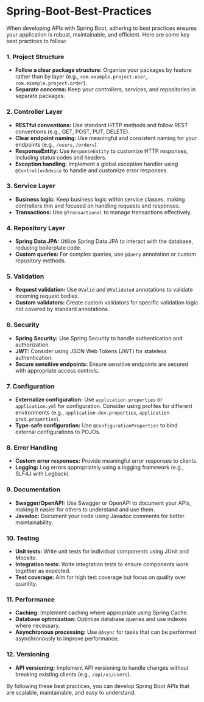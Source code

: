 # Spring-Boot-Best-Practices

When developing APIs with Spring Boot, adhering to best practices ensures your application is robust, maintainable, and efficient. Here are some key best practices to follow:

### 1. **Project Structure**
   - **Follow a clear package structure:** Organize your packages by feature rather than by layer (e.g., `com.example.project.user`, `com.example.project.order`).
   - **Separate concerns:** Keep your controllers, services, and repositories in separate packages.

### 2. **Controller Layer**
   - **RESTful conventions:** Use standard HTTP methods and follow REST conventions (e.g., GET, POST, PUT, DELETE).
   - **Clear endpoint naming:** Use meaningful and consistent naming for your endpoints (e.g., `/users`, `/orders`).
   - **ResponseEntity:** Use `ResponseEntity` to customize HTTP responses, including status codes and headers.
   - **Exception handling:** Implement a global exception handler using `@ControllerAdvice` to handle and customize error responses.

### 3. **Service Layer**
   - **Business logic:** Keep business logic within service classes, making controllers thin and focused on handling requests and responses.
   - **Transactions:** Use `@Transactional` to manage transactions effectively.

### 4. **Repository Layer**
   - **Spring Data JPA:** Utilize Spring Data JPA to interact with the database, reducing boilerplate code.
   - **Custom queries:** For complex queries, use `@Query` annotation or custom repository methods.

### 5. **Validation**
   - **Request validation:** Use `@Valid` and `@Validated` annotations to validate incoming request bodies.
   - **Custom validators:** Create custom validators for specific validation logic not covered by standard annotations.

### 6. **Security**
   - **Spring Security:** Use Spring Security to handle authentication and authorization.
   - **JWT:** Consider using JSON Web Tokens (JWT) for stateless authentication.
   - **Secure sensitive endpoints:** Ensure sensitive endpoints are secured with appropriate access controls.

### 7. **Configuration**
   - **Externalize configuration:** Use `application.properties` or `application.yml` for configuration. Consider using profiles for different environments (e.g., `application-dev.properties`, `application-prod.properties`).
   - **Type-safe configuration:** Use `@ConfigurationProperties` to bind external configurations to POJOs.

### 8. **Error Handling**
   - **Custom error responses:** Provide meaningful error responses to clients.
   - **Logging:** Log errors appropriately using a logging framework (e.g., SLF4J with Logback).

### 9. **Documentation**
   - **Swagger/OpenAPI:** Use Swagger or OpenAPI to document your APIs, making it easier for others to understand and use them.
   - **Javadoc:** Document your code using Javadoc comments for better maintainability.

### 10. **Testing**
   - **Unit tests:** Write unit tests for individual components using JUnit and Mockito.
   - **Integration tests:** Write integration tests to ensure components work together as expected.
   - **Test coverage:** Aim for high test coverage but focus on quality over quantity.

### 11. **Performance**
   - **Caching:** Implement caching where appropriate using Spring Cache.
   - **Database optimization:** Optimize database queries and use indexes where necessary.
   - **Asynchronous processing:** Use `@Async` for tasks that can be performed asynchronously to improve performance.

### 12. **Versioning**
   - **API versioning:** Implement API versioning to handle changes without breaking existing clients (e.g., `/api/v1/users`).

By following these best practices, you can develop Spring Boot APIs that are scalable, maintainable, and easy to understand.

